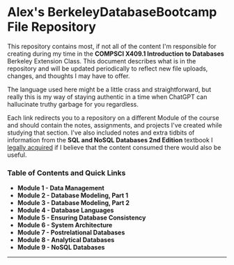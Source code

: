# Alex's BerkeleyDatabaseBootcamp File Repository
This repository contains most, if not all of the content I'm responsible for creating during my time in the **COMPSCI X409.1 Introduction to Databases** Berkeley Extension Class. This document describes what is in the repository and will be updated periodically to reflect new file uploads, changes, and thoughts I may have to offer.

The language used here might be a little crass and straightforward, but really this is my way of staying authentic in a time when ChatGPT can hallucinate truthy garbage for you regardless.

Each link redirects you to a repository on a different Module of the course and should contain the notes, assignments, and projects I've created while studying that section. I've also included notes and extra tidbits of information from the **SQL and NoSQL Databases 2nd Edition** textbook I [legally acquired](https://en.wikipedia.org/wiki/Z-Library) if I believe that the content consumed there would also be useful.

### Table of Contents and Quick Links
- **Module 1 - Data Management**
- **Module 2 - Database Modeling, Part 1**
- **Module 3 - Database Modeling, Part 2**
- **Module 4 - Database Languages**
- **Module 5 - Ensuring Database Consistency**
- **Module 6 - System Architecture**
- **Module 7 - Postrelational Databases**
- **Module 8 - Analytical Databases**
- **Module 9 - NoSQL Databases**

---

